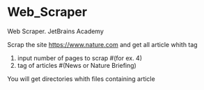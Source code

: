 # Web_Scraper
Web Scraper. JetBrains Academy

Scrap the site https://www.nature.com and get all article whith tag

1. input number of pages to scrap      #(for ex. 4)
2. tag of articles                     #(News or Nature Briefing)

You will get directories whith files containing article
